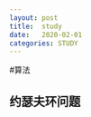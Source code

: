 ```yaml
---
layout: post
title:  study
date:   2020-02-01
categories: STUDY 
---
```


<!-- MarkdownTOC -->




#算法
## 约瑟夫环问题

